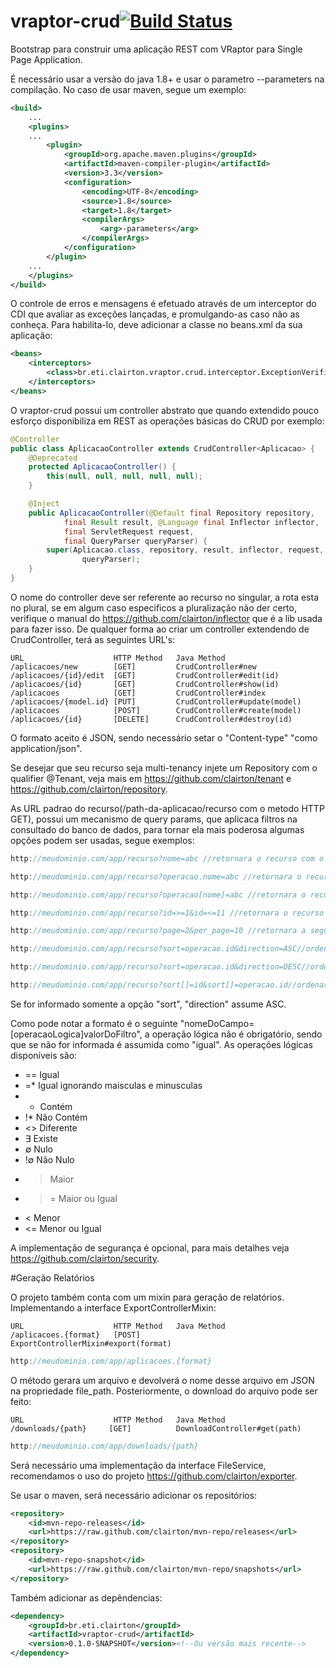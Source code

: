 # vraptor-crud[![Build Status](https://drone.io/github.com/clairton/vraptor-crud/status.png)](https://drone.io/github.com/clairton/vraptor-crud/latest)
Bootstrap para construir uma aplicação REST com VRaptor para Single Page Application.

É necessário usar a versão do java 1.8+ e usar o parametro --parameters na compilação.
No caso de usar maven, segue um exemplo:
```xml
<build>
	...
	<plugins>
	...
		<plugin>
			<groupId>org.apache.maven.plugins</groupId>
			<artifactId>maven-compiler-plugin</artifactId>
			<version>3.3</version>
			<configuration>
				<encoding>UTF-8</encoding>
				<source>1.8</source>
				<target>1.8</target>
				<compilerArgs>
					<arg>-parameters</arg>
				</compilerArgs>
			</configuration>
		</plugin>
	...
	</plugins>
</build>
```
O controle de erros e mensagens é efetuado através de um interceptor do CDI que avaliar as exceções lançadas,
e promulgando-as caso não as conheça. Para habilita-lo, deve adicionar a classe no beans.xml da sua aplicação:

```xml
<beans>
	<interceptors>
		<class>br.eti.clairton.vraptor.crud.interceptor.ExceptionVerifierInterceptor</class>
	</interceptors>
</beans>
```


O vraptor-crud possui um controller abstrato que quando extendido pouco esforço disponibiliza
em REST as operações básicas do CRUD por exemplo:
```java
@Controller
public class AplicacaoController extends CrudController<Aplicacao> {
	@Deprecated
	protected AplicacaoController() {
		this(null, null, null, null, null);
	}

	@Inject
	public AplicacaoController(@Default final Repository repository,
			final Result result, @Language final Inflector inflector,
			final ServletRequest request,
			final QueryParser queryParser) {
		super(Aplicacao.class, repository, result, inflector, request,
				queryParser);
	}
}
```
O nome do controller deve ser referente ao recurso no singular, a rota esta no plural, se em algum caso
especificos a pluralização não der certo, verifique o manual do https://github.com/clairton/inflector
que é a lib usada para fazer isso.
De qualquer forma ao criar um controller extendendo de CrudController, terá as seguintes URL's:
```http
URL                    HTTP Method   Java Method
/aplicacoes/new        [GET]         CrudController#new
/aplicacoes/{id}/edit  [GET]         CrudController#edit(id)
/aplicacoes/{id}       [GET]         CrudController#show(id)
/aplicacoes            [GET]         CrudController#index
/aplicacoes/{model.id} [PUT]         CrudController#update(model)
/aplicacoes            [POST]        CrudController#create(model)
/aplicacoes/{id}       [DELETE]      CrudController#destroy(id)

``` 

O formato aceito é JSON, sendo necessário setar o "Content-type" "como application/json".

Se desejar que seu recurso seja multi-tenancy injete um Repository com o qualifier @Tenant, veja mais em
https://github.com/clairton/tenant e https://github.com/clairton/repository.

As URL padrao do recurso(/path-da-aplicacao/recurso com o metodo HTTP GET), possui um mecanismo de query params, 
que aplicaca filtros na consultado do banco de dados, para tornar ela mais poderosa algumas opções podem ser usadas,
segue exemplos:
```java
http://meudominio.com/app/recurso?nome=abc //retornara o recurso com o nome igual a "abc"

http://meudominio.com/app/recurso?operacao.nome=abc //retornara o recurso com o nome da operacao igual a "abc"

http://meudominio.com/app/recurso?operacao[nome]=abc //retornara o recurso com o nome da operacao igual a "abc"

http://meudominio.com/app/recurso?id=>=1&id=<=11 //retornara o recurso com o id entre 1 e 11

http://meudominio.com/app/recurso?page=2&per_page=10 //retornara a segunda pagina com 10 itens

http://meudominio.com/app/recurso?sort=operacao.id&direction=ASC//ordenara ascendentemente pelo id da operação

http://meudominio.com/app/recurso?sort=operacao.id&direction=DESC//ordenara decrescente pelo id da operação

http://meudominio.com/app/recurso?sort[]=id&sort[]=operacao.id//ordenara pelo id e pelo id da operação
```
Se for informado somente a opção "sort", "direction" assume ASC.

Como pode notar a formato é o seguinte "nomeDoCampo=[operacaoLogica]valorDoFiltro", a operação lógica
não é obrigatório, sendo que se não for informada é assumida como "igual".
As operações lógicas disponíveis são:
* == Igual
* =* Igual ignorando maisculas e minusculas
* * Contém
* !* Não Contém
* <> Diferente
* ∃  Existe
* ∅  Nulo
* !∅ Não Nulo
* >  Maior
* >= Maior ou Igual
* <  Menor
* <= Menor ou Igual

A implementação de segurança é opcional, para mais detalhes veja https://github.com/clairton/security.

#Geração Relatórios

O projeto também conta com um mixin para geração de relatórios. Implementando a interface ExportControllerMixin:
```http
URL                    HTTP Method   Java Method
/aplicacoes.{format}   [POST]        ExportControllerMixin#export(format)
```
```java
http://meudominio.com/app/aplicacoes.{format}
```
O método gerara um arquivo e devolverá o nome desse arquivo em JSON na propriedade file_path. Posteriormente, o download
do arquivo pode ser feito:
```http
URL                    HTTP Method   Java Method
/downloads/{path}     [GET]          DownloadController#get(path)
```
```java
http://meudominio.com/app/downloads/{path}
```
Será necessário uma implementação da interface FileService, recomendamos o uso do projeto https://github.com/clairton/exporter.


Se usar o maven, será necessário adicionar os repositórios:
```xml
<repository>
	<id>mvn-repo-releases</id>
	<url>https://raw.github.com/clairton/mvn-repo/releases</url>
</repository>
<repository>
	<id>mvn-repo-snapshot</id>
	<url>https://raw.github.com/clairton/mvn-repo/snapshots</url>
</repository>
```
 Também adicionar as depêndencias:
```xml
<dependency>
    <groupId>br.eti.clairton</groupId>
    <artifactId>vraptor-crud</artifactId>
    <version>0.1.0-SNAPSHOT</version><!--Ou versão mais recente-->
</dependency>
```
